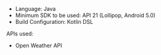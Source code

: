 - Language: Java
- Minimum SDK to be used: API 21 (Lollipop, Android 5.0)
- Build Configuration: Kotlin DSL

APIs used:
- Open Weather API

